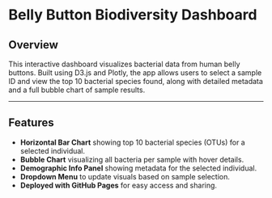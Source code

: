 # Belly Button Biodiversity Dashboard

## Overview

This interactive dashboard visualizes bacterial data from human belly buttons. Built using D3.js and Plotly, the app allows users to select a sample ID and view the top 10 bacterial species found, along with detailed metadata and a full bubble chart of sample results.

---

## Features

- **Horizontal Bar Chart** showing top 10 bacterial species (OTUs) for a selected individual.
- **Bubble Chart** visualizing all bacteria per sample with hover details.
- **Demographic Info Panel** showing metadata for the selected individual.
- **Dropdown Menu** to update visuals based on sample selection.
- **Deployed with GitHub Pages** for easy access and sharing.
